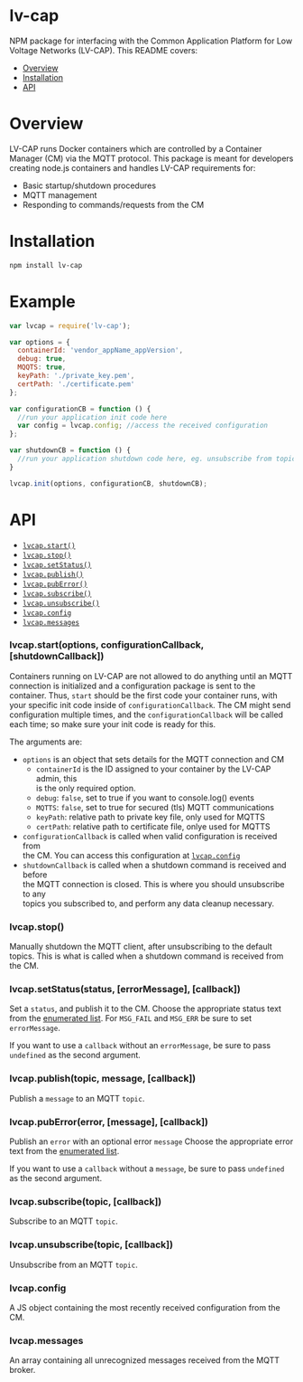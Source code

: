 # lv-cap
NPM package for interfacing with the Common Application Platform for Low Voltage
Networks (LV-CAP). This README covers:

* [Overview](#overview)
* [Installation](#installation)
* [API](#api)

# Overview
LV-CAP runs Docker containers which are controlled by a Container Manager (CM)
via the MQTT protocol. This package is meant for developers creating node.js
containers and handles LV-CAP requirements for:

* Basic startup/shutdown procedures
* MQTT management
* Responding to commands/requests from the CM

# Installation
```sh
npm install lv-cap
```
# Example
```js
var lvcap = require('lv-cap');

var options = {
  containerId: 'vendor_appName_appVersion',
  debug: true,
  MQQTS: true,
  keyPath: './private_key.pem',
  certPath: './certificate.pem'
};

var configurationCB = function () {
  //run your application init code here
  var config = lvcap.config; //access the received configuration
};

var shutdownCB = function () {
  //run your application shutdown code here, eg. unsubscribe from topics
}

lvcap.init(options, configurationCB, shutdownCB);
```

# API

* [`lvcap.start()`](#start)
* [`lvcap.stop()`](#stop)
* [`lvcap.setStatus()`](#setStatus)
* [`lvcap.publish()`](#publish)
* [`lvcap.pubError()`](#pubError)
* [`lvcap.subscribe()`](#subscribe)
* [`lvcap.unsubscribe()`](#unsubscribe)
* [`lvcap.config`](#config)
* [`lvcap.messages`](#messages)

<a name="start"></a>
### lvcap.start(options, configurationCallback, [shutdownCallback])
Containers running on LV-CAP are not allowed to do anything until an MQTT
connection is initialized and a configuration package is sent to the container.
Thus, `start` should be the first code your container runs, with your specific
init code inside of `configurationCallback`. The CM might send configuration
multiple times, and the `configurationCallback` will be called each time; so
make sure your init code is ready for this.

The arguments are:

* `options` is an object that sets details for the MQTT connection and CM
  * `containerId` is the ID assigned to your container by the LV-CAP admin, this  
      is the only required option.
  * `debug`: `false`, set to true if you want to console.log() events
  * `MQTTS`: `false`, set to true for secured (tls) MQTT communications
  * `keyPath`: relative path to private key file, only used for MQTTS
  * `certPath`: relative path to certificate file, onlye used for MQTTS
* `configurationCallback` is called when valid configuration is received from  
    the CM. You can access this configuration at [`lvcap.config`](#config)
* `shutdownCallback` is called when a shutdown command is received and before  
    the MQTT connection is closed. This is where you should unsubscribe to any  
    topics you subscribed to, and perform any data cleanup necessary.

<a name="stop"></a>
### lvcap.stop()
Manually shutdown the MQTT client, after unsubscribing to the default topics.
This is what is called when a shutdown command is received from the CM.

<a name="setStatus"></a>
### lvcap.setStatus(status, [errorMessage], [callback])
Set a `status`, and publish it to the CM. Choose the appropriate status text from
the [enumerated list](./message_enums.js#L8). For `MSG_FAIL` and `MSG_ERR` be
sure to set `errorMessage`.

If you want to use a `callback` without an `errorMessage`, be sure to pass
`undefined` as the second argument.

<a name="publish"></a>
### lvcap.publish(topic, message, [callback])
Publish a `message` to an MQTT `topic`.

<a name="pubError"></a>
### lvcap.pubError(error, [message], [callback])
Publish an `error` with an optional error `message` Choose the appropriate
error text from the [enumerated list](./message_enums.js#L27).

If you want to use a `callback` without a `message`, be sure to pass `undefined`
as the second argument.

<a name="subscribe"></a>
### lvcap.subscribe(topic, [callback])
Subscribe to an MQTT `topic`.

<a name="unsubscribe"></a>
### lvcap.unsubscribe(topic, [callback])
Unsubscribe from an MQTT `topic`.

<a name="config"></a>
### lvcap.config
A JS object containing the most recently received configuration from the CM.

<a name="messages"></a>
### lvcap.messages
An array containing all unrecognized messages received from the MQTT broker.
